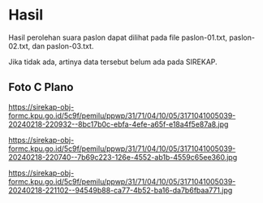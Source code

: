 # Hasil

Hasil perolehan suara paslon dapat dilihat pada file paslon-01.txt, paslon-02.txt, dan paslon-03.txt.

Jika tidak ada, artinya data tersebut belum ada pada SIREKAP.

## Foto C Plano

https://sirekap-obj-formc.kpu.go.id/5c9f/pemilu/ppwp/31/71/04/10/05/3171041005039-20240218-220932--8bc17b0c-ebfa-4efe-a65f-e18a4f5e87a8.jpg

https://sirekap-obj-formc.kpu.go.id/5c9f/pemilu/ppwp/31/71/04/10/05/3171041005039-20240218-220740--7b69c223-126e-4552-ab1b-4559c65ee360.jpg

https://sirekap-obj-formc.kpu.go.id/5c9f/pemilu/ppwp/31/71/04/10/05/3171041005039-20240218-221102--94549b88-ca77-4b52-ba16-da7b6fbaa771.jpg
